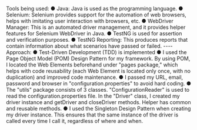 Tools being used:
● Java: Java is used as the programming language.
● Selenium: Selenium provides support for the automation of web browsers,
helps with imitating user interaction with browsers, etc.
● WebDriver Manager: This is an automated driver management, and it provides
helper features for Selenium WebDriver in Java.
● TestNG is used for assertion and verification purposes.
● TestNG Reporting: This produces reports that contain information about what
scenarios have passed or failed.
---- Approach:
● Test-Driven Development (TDD) is implemented
● I used the Page Object Model (POM) Design Pattern for my framework. By using
POM, I located the Web Elements beforehand under "pages package," which
helps with code reusability (each Web Element is located only once, with no
duplication) and improved code maintenance.
● I passed my URL, email, password and browser in "configuration.properties" to avoid hard
coding.
● The "utils" package consists of 3 classes. "ConfigurationReader" is used to read
the configuration.properties file. In the "Driver" class, I created my driver
instance and getDriver and closeDriver methods. Helper has 
common and reusable methods.
● I used the Singleton Design Pattern when creating my driver instance. This
ensures that the same instance of the driver is called every time I call it,
regardless of where and when.
